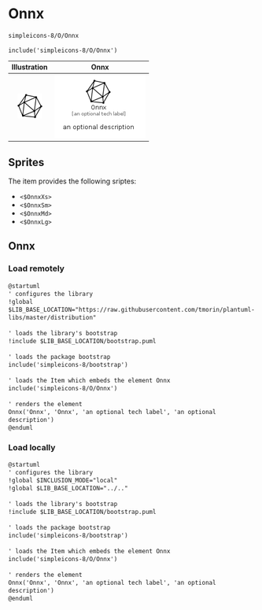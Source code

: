 # Onnx


```text
simpleicons-8/O/Onnx
```

```text
include('simpleicons-8/O/Onnx')
```



| Illustration | Onnx |
| :---: | :---: |
| ![illustration for Illustration](../../simpleicons-8/O/Onnx.png) | ![illustration for Onnx](../../simpleicons-8/O/Onnx.Local.png) |



## Sprites
The item provides the following sriptes:

- `<$OnnxXs>`
- `<$OnnxSm>`
- `<$OnnxMd>`
- `<$OnnxLg>`





## Onnx

### Load remotely
```plantuml
@startuml
' configures the library
!global $LIB_BASE_LOCATION="https://raw.githubusercontent.com/tmorin/plantuml-libs/master/distribution"

' loads the library's bootstrap
!include $LIB_BASE_LOCATION/bootstrap.puml

' loads the package bootstrap
include('simpleicons-8/bootstrap')

' loads the Item which embeds the element Onnx
include('simpleicons-8/O/Onnx')

' renders the element
Onnx('Onnx', 'Onnx', 'an optional tech label', 'an optional description')
@enduml
```

### Load locally
```plantuml
@startuml
' configures the library
!global $INCLUSION_MODE="local"
!global $LIB_BASE_LOCATION="../.."

' loads the library's bootstrap
!include $LIB_BASE_LOCATION/bootstrap.puml

' loads the package bootstrap
include('simpleicons-8/bootstrap')

' loads the Item which embeds the element Onnx
include('simpleicons-8/O/Onnx')

' renders the element
Onnx('Onnx', 'Onnx', 'an optional tech label', 'an optional description')
@enduml
```

